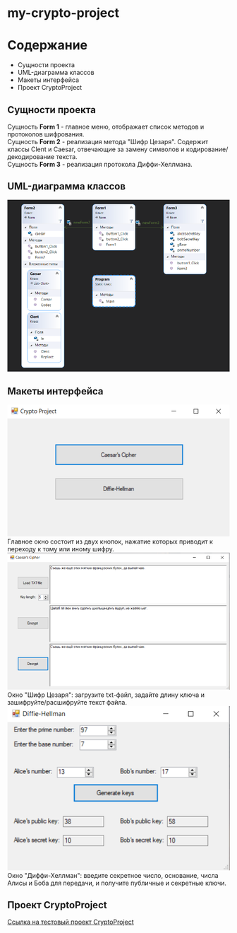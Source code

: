 # my-crypto-project

# Содержание
- Сущности проекта
- UML-диаграмма классов
- Макеты интерфейса
- Проект CryptoProject

## Сущности проекта
Сущность **Form 1** - главное меню, отображает список методов и протоколов шифрования.    
Сущность **Form 2** - реализация метода "Шифр Цезаря". Содержит классы Clent и Caesar, отвечающие за замену символов и кодирование/декодирование текста.    
Сущность **Form 3** - реализация протокола Диффи-Хеллмана.

## UML-диаграмма классов
![Alt-текст](https://github.com/Nightlight32/my-crypto-project/blob/master/ClassDiagram.PNG "UML CryptoProject")

## Макеты интерфейса
![Alt-текст](https://github.com/Nightlight32/my-crypto-project/blob/master/main_menu.PNG "Главное меню программы")    
Главное окно состоит из двух кнопок, нажатие которых приводит к переходу к тому или иному шифру.
![Alt-текст](https://github.com/Nightlight32/my-crypto-project/blob/master/caesar.PNG "Окно раздела Шифр Цезаря")    
Окно "Шифр Цезаря": загрузите txt-файл, задайте длину ключа и зашифруйте/расшифруйте текст файла.
![Alt-текст](https://github.com/Nightlight32/my-crypto-project/blob/master/diffie_hellman.PNG "Окно раздела Диффи-Хеллман")    
Окно "Диффи-Хеллман": введите секретное число, основание, числа Алисы и Боба для передачи, и получите публичные и секретные ключи.    

## Проект CryptoProject
[Ссылка на тестовый проект CryptoProject](https://github.com/Nightlight32/my-crypto-project)
